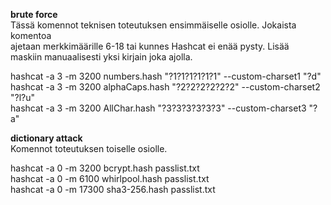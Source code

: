 **brute force**\
Tässä komennot teknisen toteutuksen ensimmäiselle osiolle. Jokaista komentoa \
ajetaan merkkimäärille 6-18 tai kunnes Hashcat ei enää pysty. Lisää \
maskiin manuaalisesti yksi kirjain joka ajolla. 

hashcat -a 3 -m 3200 numbers.hash "?1?1?1?1?1?1" --custom-charset1 "?d" \
hashcat -a 3 -m 3200 alphaCaps.hash "?2?2?2?2?2?2" --custom-charset2 "?l?u" \
hashcat -a 3 -m 3200 AllChar.hash "?3?3?3?3?3?3" --custom-charset3 "?a"
 

**dictionary attack** \
Komennot toteutuksen toiselle osiolle.

hashcat -a 0 -m 3200 bcrypt.hash passlist.txt \
hashcat -a 0 -m 6100 whirlpool.hash passlist.txt \
hashcat -a 0 -m 17300 sha3-256.hash passlist.txt
